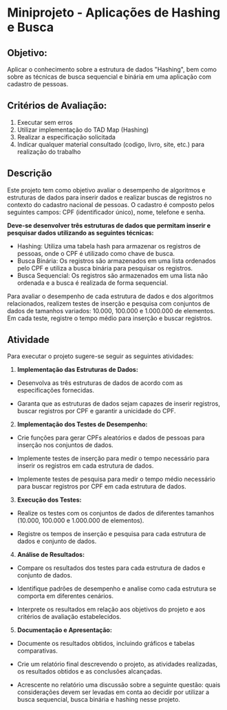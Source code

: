 # Miniprojeto - Aplicações de Hashing e Busca 

## Objetivo:
Aplicar o conhecimento sobre a estrutura de dados "Hashing", bem como sobre as técnicas de busca sequencial e binária em uma aplicação com cadastro de pessoas. 

## Critérios de Avaliação:

1. Executar sem erros 
2. Utilizar implementação do TAD Map (Hashing) 
3. Realizar a especificação solicitada 
4. Indicar qualquer material consultado (codigo, livro, site, etc.) para realização  do trabalho 
 
## Descrição 

Este projeto tem como objetivo avaliar o desempenho de algoritmos e estruturas de dados para inserir dados e realizar buscas de registros no contexto do cadastro nacional de pessoas. O cadastro é composto pelos seguintes campos: CPF (identificador único), nome, telefone e senha. 

**Deve-se desenvolver três estruturas de dados que permitam inserir e pesquisar dados utilizando as seguintes técnicas:**

- Hashing: Utiliza uma tabela hash para armazenar os registros de pessoas, onde o CPF é utilizado como chave de busca. 
- Busca Binária: Os registros são armazenados em uma lista ordenados pelo CPF e utiliza a busca binária para pesquisar os registros. 
- Busca Sequencial: Os registros são armazenados em uma lista não ordenada e a busca é realizada de forma sequencial. 

Para avaliar o desempenho de cada estrutura de dados e dos algoritmos relacionados, realizem testes de inserção e pesquisa com conjuntos de dados de tamanhos variados: 10.000, 100.000 e 1.000.000 de elementos. Em cada teste, registre o tempo médio para inserção e buscar registros. 

## Atividade 

Para executar o projeto sugere-se seguir as seguintes atividades: 

1. **Implementação das Estruturas de Dados:**

- Desenvolva as três estruturas de dados de acordo com as especificações fornecidas. 

- Garanta que as estruturas de dados sejam capazes de inserir registros, buscar registros por CPF e garantir a unicidade do CPF. 

2. **Implementação dos Testes de Desempenho:** 

- Crie funções para gerar CPFs aleatórios e dados de pessoas para inserção nos conjuntos de dados. 

- Implemente testes de inserção para medir o tempo necessário para inserir os registros em cada estrutura de dados. 

- Implemente testes de pesquisa para medir o tempo médio necessário para buscar registros por CPF em cada estrutura de dados. 

3. **Execução dos Testes:**

- Realize os testes com os conjuntos de dados de diferentes tamanhos (10.000, 100.000 e 1.000.000 de elementos). 

- Registre os tempos de inserção e pesquisa para cada estrutura de dados e conjunto de dados. 

4. **Análise de Resultados:**

- Compare os resultados dos testes para cada estrutura de dados e conjunto de dados. 

- Identifique padrões de desempenho e analise como cada estrutura se comporta em diferentes cenários. 

- Interprete os resultados em relação aos objetivos do projeto e aos critérios de avaliação estabelecidos. 

5. **Documentação e Apresentação:** 

- Documente os resultados obtidos, incluindo gráficos e tabelas comparativas. 

- Crie um relatório final descrevendo o projeto, as atividades realizadas, os resultados obtidos e as conclusões alcançadas. 

- Acrescente no relatório uma discussão sobre a seguinte questão: quais considerações devem ser levadas em conta ao decidir por utilizar a busca sequencial, busca binária e hashing nesse projeto. 